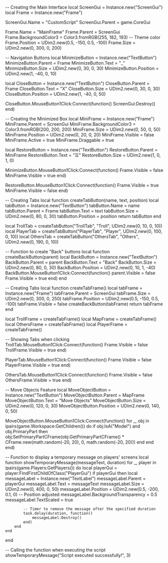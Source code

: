 
-- Creating the Main Interface
local ScreenGui = Instance.new("ScreenGui")
local Frame = Instance.new("Frame")

ScreenGui.Name = "CustomScript"
ScreenGui.Parent = game.CoreGui

Frame.Name = "MainFrame"
Frame.Parent = ScreenGui
Frame.BackgroundColor3 = Color3.fromRGB(255, 182, 193) -- Theme color
Frame.Position = UDim2.new(0.5, -150, 0.5, -100)
Frame.Size = UDim2.new(0, 300, 0, 200)

-- Navigation Buttons
local MinimizeButton = Instance.new("TextButton")
MinimizeButton.Parent = Frame
MinimizeButton.Text = "_"
MinimizeButton.Size = UDim2.new(0, 30, 0, 30)
MinimizeButton.Position = UDim2.new(1, -40, 0, 10)

local CloseButton = Instance.new("TextButton")
CloseButton.Parent = Frame
CloseButton.Text = "X"
CloseButton.Size = UDim2.new(0, 30, 0, 30)
CloseButton.Position = UDim2.new(1, -40, 0, 50)

CloseButton.MouseButton1Click:Connect(function()
    ScreenGui:Destroy()
end)

-- Creating the Minimized Box
local MiniFrame = Instance.new("Frame")
MiniFrame.Parent = ScreenGui
MiniFrame.BackgroundColor3 = Color3.fromRGB(200, 200, 200)
MiniFrame.Size = UDim2.new(0, 50, 0, 50)
MiniFrame.Position = UDim2.new(0, 20, 0, 20)
MiniFrame.Visible = false
MiniFrame.Active = true
MiniFrame.Draggable = true

local RestoreButton = Instance.new("TextButton")
RestoreButton.Parent = MiniFrame
RestoreButton.Text = "☰"
RestoreButton.Size = UDim2.new(1, 0, 1, 0)

MinimizeButton.MouseButton1Click:Connect(function()
    Frame.Visible = false
    MiniFrame.Visible = true
end)

RestoreButton.MouseButton1Click:Connect(function()
    Frame.Visible = true
    MiniFrame.Visible = false
end)

-- Creating Tabs
local function createTabButton(name, text, position)
    local tabButton = Instance.new("TextButton")
    tabButton.Name = name
    tabButton.Parent = Frame
    tabButton.Text = text
    tabButton.Size = UDim2.new(0, 80, 0, 30)
    tabButton.Position = position
    return tabButton
end

local TrollTab = createTabButton("TrollTab", "Troll", UDim2.new(0, 10, 0, 10))
local PlayerTab = createTabButton("PlayerTab", "Player", UDim2.new(0, 100, 0, 10))
local OthersTab = createTabButton("OthersTab", "Others", UDim2.new(0, 190, 0, 10))

-- Function to create "Back" buttons
local function createBackButton(parent)
    local BackButton = Instance.new("TextButton")
    BackButton.Parent = parent
    BackButton.Text = "Back"
    BackButton.Size = UDim2.new(0, 80, 0, 30)
    BackButton.Position = UDim2.new(0, 10, 1, -40)
    BackButton.MouseButton1Click:Connect(function()
        parent.Visible = false
        Frame.Visible = true
    end)
end

-- Creating Tabs
local function createTabFrame()
    local tabFrame = Instance.new("Frame")
    tabFrame.Parent = ScreenGui
    tabFrame.Size = UDim2.new(0, 300, 0, 250)
    tabFrame.Position = UDim2.new(0.5, -150, 0.5, -100)
    tabFrame.Visible = false
    createBackButton(tabFrame)
    return tabFrame
end

local TrollFrame = createTabFrame()
local MapFrame = createTabFrame()
local OthersFrame = createTabFrame()
local PlayerFrame = createTabFrame()

-- Showing Tabs when clicking
TrollTab.MouseButton1Click:Connect(function()
    Frame.Visible = false
    TrollFrame.Visible = true
end)

PlayerTab.MouseButton1Click:Connect(function()
    Frame.Visible = false
    PlayerFrame.Visible = true
end)

OthersTab.MouseButton1Click:Connect(function()
    Frame.Visible = false
    OthersFrame.Visible = true
end)

-- Move Objects Feature
local MoveObjectButton = Instance.new("TextButton")
MoveObjectButton.Parent = MapFrame
MoveObjectButton.Text = "Move Objects"
MoveObjectButton.Size = UDim2.new(0, 120, 0, 30)
MoveObjectButton.Position = UDim2.new(0, 140, 0, 50)

MoveObjectButton.MouseButton1Click:Connect(function()
    for _, obj in ipairs(game.Workspace:GetChildren()) do
        if obj:IsA("Model") and obj.PrimaryPart then
            obj:SetPrimaryPartCFrame(obj:GetPrimaryPartCFrame() * CFrame.new(math.random(-20, 20), 0, math.random(-20, 20)))
        end
    end
end)

-- Function to display a temporary message on players' screens
local function showTemporaryMessage(messageText, duration)
    for _, player in ipairs(game.Players:GetPlayers()) do
        local playerGui = player:FindFirstChildOfClass("PlayerGui")
        if playerGui then
            local messageLabel = Instance.new("TextLabel")
            messageLabel.Parent = playerGui
            messageLabel.Text = messageText
            messageLabel.Size = UDim2.new(0, 400, 0, 50)
            messageLabel.Position = UDim2.new(0.5, -200, 0.1, 0) -- Position adjusted
            messageLabel.BackgroundTransparency = 0.5
            messageLabel.TextScaled = true

            -- Timer to remove the message after the specified duration
            task.delay(duration, function()
                messageLabel:Destroy()
            end)
        end
    end
end

-- Calling the function when executing the script
showTemporaryMessage("Script executed successfully!", 3)
